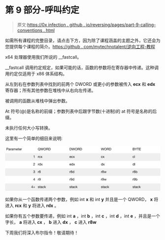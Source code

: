 # 第 9 部分-呼叫约定

> 原文:[https://0x infection . github . io/reversing/pages/part-9-calling-conventions . html](https://0xinfection.github.io/reversing/pages/part-9-calling-conventions.html)

如需所有课程的完整目录，请点击下方，因为除了课程涵盖的主题之外，它还会为您提供每个课程的简介。[https://github . com/mytechnotalent/逆向工程-教程](https://github.com/mytechnotalent/Reverse-Engineering-Tutorial)

x64 处理器使用我们所说的 __fastcall。

__fastcall 调用约定规定，如果可能的话，函数的参数将在寄存器中传递。这种调用约定仅适用于 x86 体系结构。

从左到右在参数列表中找到的前两个 DWORD 或更小的参数被传入 **ecx** 和 **edx** 寄存器；所有其他参数在堆栈中从右向左传递。

被调用的函数从堆栈中弹出参数。

At 符号(@)是名称的前缀；参数列表中后跟字节数(十进制)的 at 符号是名称的后缀。

未执行任何大小写转换。

这里有一个简单的细目来说明:

![](img/beb2020aaf9b95cf736bdaf995e2eb6f.png)

如果你从一个函数传递两个参数，例如 int **x** 和 int **y** 并且是一个 QWORD， **x** 将进入 **rcx** 和 **y** 将进入 **rdx** 。

如果你有五个参数要传递，例如 int **a** ，int **b** ，int **c** ，int **d** ，int **e** ，并且是一个字长， **a** 将进入 **cx** ， **b** 进入 **dx** ， **c** 进入 **r8w**

下周我们将深入布尔指令！敬请期待！